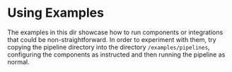 
# Using Examples

The examples in this dir showcase how to run components or integrations that could be non-straightforward.
In order to experiment with them, try copying the pipeline directory into the directory `/examples/pipelines`, configuring the components as instructed and then running the pipeline as normal.